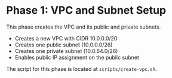 # Phase 1: VPC and Subnet Setup

This phase creates the VPC and its public and private subnets.

- Creates a new VPC with CIDR 10.0.0.0/20
- Creates one public subnet (10.0.0.0/26)
- Creates one private subnet (10.0.64.0/26)
- Enables public IP assignment on the public subnet

The script for this phase is located at `scripts/create-vpc.sh`.
